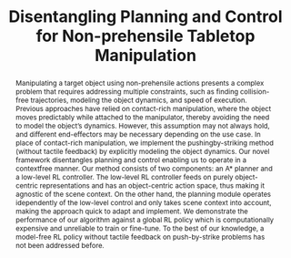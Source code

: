 ---
layout: project-page-new
title: "Disentangling Planning and Control for Non-prehensile
Tabletop Manipulation"
authors:
  - name: Vishal Reddy Mandadi
    sup: 1
  - name: Kallol Saha
    sup: 1
  - name: Dipanwita Guhathakurta
    sup: 1
  - name: M. Nomaan Qureshi
    sup: 1
  - name: Aditya Agarwal
    sup: 1
  - name: Bipasha Sen
    sup: 1
  - name: Dipanjan Das
    sup: 2
  - name: Brojeshwar Bhowmick
    sup: 2
  - name: Arun Singh
    sup: 3
  - name: Madhava Krishna
    sup: 1
affiliations:
  - name: IIIT Hyderabad, India
    link: https://robotics.iiit.ac.in
    sup: 1
  - name: TCS Research, Kolkata
    link: #
    sup: 2
  - name: University of Tartu
    link: #
    sup: 3
permalink: /publications/2023/Vishal_Object-Rearrangement/
abstract: "Manipulating a target object using non-prehensile actions presents a complex problem that requires addressing multiple constraints, such as finding collision-free trajectories, modeling the object dynamics, and speed of execution. Previous approaches have relied on contact-rich manipulation, where the object moves predictably while attached to the manipulator, thereby avoiding the need to model the object’s dynamics. However, this assumption may not always hold, and different end-effectors may be necessary depending on the use case. In place of contact-rich manipulation, we implement the pushingby-striking method (without tactile feedback) by explicitly modeling the object dynamics. Our novel framework disentangles planning and control enabling us to operate in a contextfree manner. Our method consists of two components: an A* planner and a low-level RL controller. The low-level RL controller feeds on purely object-centric representations and has an object-centric action space, thus making it agnostic of the scene context. On the other hand, the planning module operates idependently of the low-level control and only takes scene context into account, making the approach quick to adapt and implement. We demonstrate the performance of our algorithm against a global RL policy which is computationally expensive and unreliable to train or fine-tune. To the best of our knowledge, a model-free RL policy without tactile feedback on push-by-strike problems has not been addressed before."
paper: https://ieeexplore.ieee.org/document/10260462
#code: https://github.com/sudarshan-s-harithas/CCO-VOXEL 
#supplement: https://iiitaphyd-my.sharepoint.com/personal/avneesh_mishra_research_iiit_ac_in/Documents/Forms/All.aspx?RootFolder=%2Fpersonal%2Favneesh%5Fmishra%5Fresearch%5Fiiit%5Fac%5Fin%2FDocuments%2FRRC%2FOpposing%20View%20Loop%20Closure%2FE2CNN%2FPresented%20Material%2FReF%20Paper&FolderCTID=0x012000A1AB309DA2EB7542856220193D0C0808
#video: https://robotics.iiit.ac.in/publications/2020/deep-mpc-for-visual-servoing/video.mp4
#iframe: https://www.youtube.com/embed/qNAqAlb7m3E # https://www.youtube.com/embed/jhjskX4FQwA

---